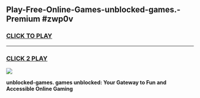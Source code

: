 
## Play-Free-Online-Games-unblocked-games.-Premium #zwp0v
<h3>
<a href="https://premium.freeplayer.one?title=unblocked-games.&ref=8M">CLICK TO PLAY</a></h3>
<hr>

<h3>
<a href="https://premium.freeplayer.one?title=unblocked-games.&ref=8M">CLICK 2 PLAY</a>
  
</h3>

<a href="https://premium.freeplayer.one?title=unblocked-games.&ref=8M"><img src="https://clearcache.store/games.png"></a>


**unblocked-games. games unblocked: Your Gateway to Fun and Accessible Online Gaming**
